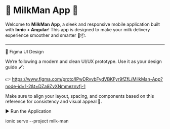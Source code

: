 # 🥛 MilkMan App 🚀

Welcome to **MilkMan App**, a sleek and responsive mobile application built with **Ionic + Angular**! This app is designed to make your milk delivery experience smoother and smarter 🐄📦.

---

🎨 Figma UI Design

We’re following a modern and clean UI/UX prototype. Use it as your design guide 🖌️:

👉 https://www.figma.com/proto/lPwDRvvbFydVBKFyr9fZfL/MilkMan-App?node-id=1-2&t=DZa9ZvXNmmeznvfj-1

Make sure to align your layout, spacing, and components based on this reference for consistency and visual appeal 🎯.

▶️ Run the Application

ionic serve --project milk-man

